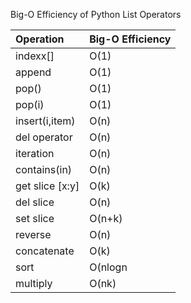 Big-O Efficiency of Python List Operators


| Operation   | Big-O Efficiency |
|:------------|:-------------|
| indexx[]    | O(1)         |
| append      | O(1)         |
| pop()       | O(1)         |
| pop(i)      | O(1)         |
| insert(i,item) | O(n)      | 
| del operator   | O(n)      |
| iteration      | O(n)      | 
| contains(in)   | O(n)      |
| get slice [x:y]| O(k)      |
| del slice      | O(n)      |
| set slice      | O(n+k)    |
| reverse        | O(n)      |
| concatenate    | O(k)      |
| sort           | O(nlogn   |
| multiply       | O(nk)     |
